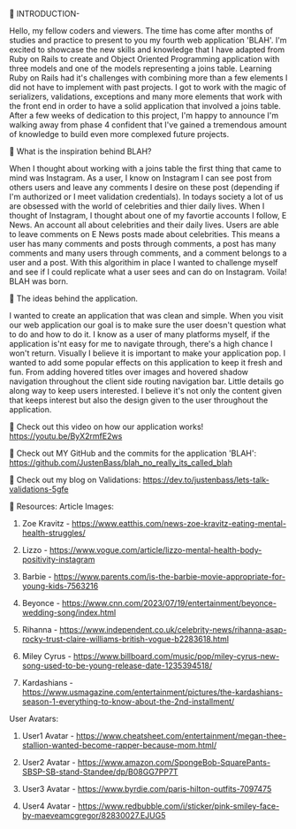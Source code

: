 💋 INTRODUCTION-

Hello, my fellow coders and viewers. The time has come after months of studies and practice to present to you my fourth web application 'BLAH'. I'm excited to showcase the new skills and knowledge that I have adapted from Ruby on Rails to create and Object Oriented Programming application with three models and one of the models representing a joins table. Learning Ruby on Rails had it's challenges with combining more than a few elements I did not have to implement with past projects. I got to work with the magic of serializers, validations, exceptions and many more elements that work with the front end in order to have a solid application that involved a joins table. After a few weeks of dedication to this project, I'm happy to announce I'm walking away from phase 4 confident that I've gained a tremendous amount of knowledge to build even more complexed future projects.


💋 What is the inspiration behind BLAH?

When I thought about working with a joins table the first thing that came to mind was Instagram. As a user, I know on Instagram I can see post from others users and leave any comments I desire on these post (depending if I'm authorized or I meet validation credentials). In todays society a lot of us are obsessed with the world of celebrities and thier daily lives. When I thought of Instagram, I thought about one of my favortie accounts I follow, E News. An account all about celebrities and their daily lives. Users are able to leave comments on E News posts made about celebrities. This means a user has many comments and posts through comments, a post has many comments and many users through comments, and a comment belongs to a user and a post. With this algorithim in place I wanted to challenge myself and see if I could replicate what a user sees and can do on Instagram. Voila! BLAH was born.


💋 The ideas behind the application.

 I wanted to create an application that was clean and simple. When you visit our web application our goal is to make sure the user doesn't question what to do and how to do it. I know as a user of many platforms myself, if the application is'nt easy for me to navigate through, there's a high chance I won't return. Visually I believe it is important to make your application pop. I wanted to add some popular effects on this application to keep it fresh and fun. From adding hovered titles over images and hovered shadow navigation throughout the client side routing navigation bar. Little details go along way to keep users interested. I believe it's not only the content given that keeps interest but also the design given to the user throughout the application.

💋 Check out this video on how our application works!
https://youtu.be/ByX2rmfE2ws

💋 Check out MY GitHub and the commits for the application 'BLAH':
https://github.com/JustenBass/blah_no_really_its_called_blah

💋 Check out my blog on Validations:
https://dev.to/justenbass/lets-talk-validations-5gfe

💋 Resources:
Article Images:

1. Zoe Kravitz - https://www.eatthis.com/news-zoe-kravitz-eating-mental-health-struggles/

2. Lizzo - https://www.vogue.com/article/lizzo-mental-health-body-positivity-instagram

3. Barbie - https://www.parents.com/is-the-barbie-movie-appropriate-for-young-kids-7563216

4. Beyonce - https://www.cnn.com/2023/07/19/entertainment/beyonce-wedding-song/index.html

5. Rihanna - https://www.independent.co.uk/celebrity-news/rihanna-asap-rocky-trust-claire-williams-british-vogue-b2283618.html

6. Miley Cyrus - https://www.billboard.com/music/pop/miley-cyrus-new-song-used-to-be-young-release-date-1235394518/

7. Kardashians - https://www.usmagazine.com/entertainment/pictures/the-kardashians-season-1-everything-to-know-about-the-2nd-installment/

User Avatars:

1. User1 Avatar - https://www.cheatsheet.com/entertainment/megan-thee-stallion-wanted-become-rapper-because-mom.html/

2. User2 Avatar - https://www.amazon.com/SpongeBob-SquarePants-SBSP-SB-stand-Standee/dp/B08GG7PP7T

3. User3 Avatar - https://www.byrdie.com/paris-hilton-outfits-7097475

4. User4 Avatar - https://www.redbubble.com/i/sticker/pink-smiley-face-by-maeveamcgregor/82830027.EJUG5